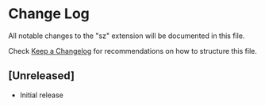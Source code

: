 # Change Log

All notable changes to the "sz" extension will be documented in this file.

Check [Keep a Changelog](http://keepachangelog.com/) for recommendations on how to structure this file.

## [Unreleased]

- Initial release